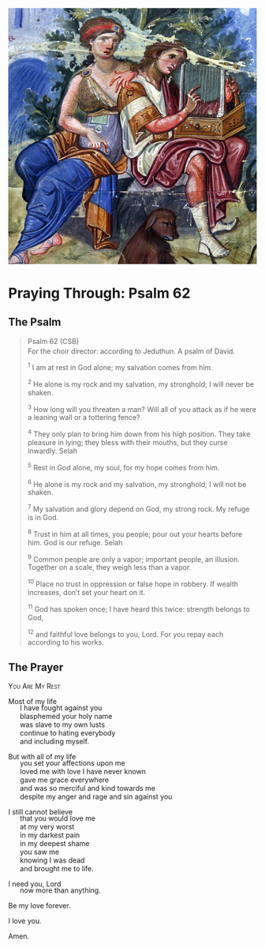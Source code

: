 <img class="intro-right" src="../images/art-paris-psalter.jpg">

<style>
  li {list-style-type: none;}
  p + ul {
    margin-top: -18px;
}
</style>

# Praying Through: Psalm 62

## The Psalm

>Psalm 62 (CSB)  
><sup></sup> For the choir director: according to Jeduthun. A psalm of David. 
>
><sup>1</sup> I am at rest in God alone; my salvation comes from him. 
>
><sup>2</sup> He alone is my rock and my salvation, my stronghold; I will never be shaken. 
>
><sup>3</sup> How long will you threaten a man? Will all of you attack as if he were a leaning wall or a tottering fence? 
>
><sup>4</sup> They only plan to bring him down from his high position. They take pleasure in lying; they bless with their mouths, but they curse inwardly. Selah 
>
><sup>5</sup> Rest in God alone, my soul, for my hope comes from him. 
>
><sup>6</sup> He alone is my rock and my salvation, my stronghold; I will not be shaken. 
>
><sup>7</sup> My salvation and glory depend on God, my strong rock. My refuge is in God. 
>
><sup>8</sup> Trust in him at all times, you people; pour out your hearts before him. God is our refuge. Selah 
>
><sup>9</sup> Common people are only a vapor; important people, an illusion. Together on a scale, they weigh less than a vapor. 
>
><sup>10</sup> Place no trust in oppression or false hope in robbery. If wealth increases, don’t set your heart on it. 
>
><sup>11</sup> God has spoken once; I have heard this twice: strength belongs to God, 
>
><sup>12</sup> and faithful love belongs to you, Lord. For you repay each according to his works.

## The Prayer

<div style="font-variant: small-caps;">
You Are My Rest
</div>

Most of my life
* I have fought against you
* blasphemed your holy name
* was slave to my own lusts
* continue to hating everybody
* and including myself.

But with all of my life
* you set your affections upon me
* loved me with love I have never known
* gave me grace everywhere
* and was so merciful and kind towards me
* despite my anger and rage and sin against you

I still cannot believe
* that you would love me
* at my very worst
* in my darkest pain
* in my deepest shame
* you saw me
* knowing I was dead
* and brought me to life.

I need you, Lord
* now more than anything.

Be my love forever.

I love you.

Amen.
